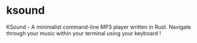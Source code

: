 # ksound
KSound - A minimalist command-line MP3 player written in Rust. Navigate through your music within your terminal using your keyboard !
